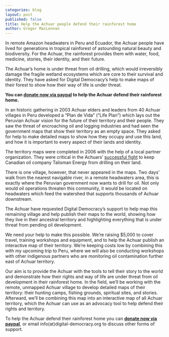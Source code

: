```yaml
---
categories: blog
layout: post
published: false
title: Help the Achuar people defend their rainforest home
author: Gregor MacLennan
---
```


In remote Amazon headwaters in Peru and Ecuador, the Achuar people have lived for generations in tropical rainforest of astounding natural beauty and biodiversity. For the Achuar, the rainforest provides them with water, food, medicine, stories, their identity, and their future.

The Achuar’s home is under threat from oil drilling, which would irreversibly damage the fragile wetland ecosystems which are core to their survival and identity. They have asked for Digital Democracy’s help to make maps of their forest to show how their way of life is under threat.

**You can [donate now via paypal](http://www.digital-democracy.org/donate) to help the Achuar defend their rainforest home.**

In an historic gathering in 2003 Achuar elders and leaders from 40 Achuar villages in Peru developed a “Plan de Vida” (“Life Plan”) which lays out the Peruvian Achuar vision for the future of their territory and their people. They saw the threat of encroaching oil and logging industries and had seen the government maps that show their territory as an empty space. They asked for help to make detailed maps to show how they occupy and use this land, and how it is important to every aspect of their lands and identity.

The territory maps were completed in 2006 with the help of a local partner organization. They were critical in the Achuars’ [successful fight](http://amazonwatch.org/news/2012/0913-talisman-energy-withdraws-from-peruvian-amazon) to keep Canadian oil company Talisman Energy from drilling on their land.

There is one village, however, that never appeared in the maps. Two days’ walk from the nearest navigable river, in a remote headwaters area, this is exactly where the Peruvian government now wants to drill for oil. Not only would oil operations threaten this community, it would be located on headwaters which feed the watershed that supports thousands of Achuar downstream.

The Achuar have requested Digital Democracy’s support to help map this remaining village and help publish their maps to the world, showing how they live in their ancestral territory and highlighting everything that is under threat from pending oil development.

We need your help to make this possible. We’re raising $5,000 to cover travel, training workshops and equipment, and to help the Achuar publish an interactive map of their territory. We’re keeping costs low by combining this with my upcoming trip to Peru, where we will also be conducting workshops with other indigenous partners who are monitoring oil contamination further east of Achuar territory.

Our aim is to provide the Achuar with the tools to tell their story to the world and demonstrate how their rights and way of life are under threat from oil development in their rainforest home. In the field, we’ll be working with the remote, unmapped Achuar village to develop detailed maps of their territory: their hunting camps, fishing grounds, spiritual sites, and stories. Afterward, we’ll be combining this map into an interactive map of all Achuar territory, which the Achuar can use as an advocacy tool to help defend their rights and territory.

To help the Achuar defend their rainforest home you can **[donate now via paypal](http://www.digital-democracy.org/donate)**, or email info(at)digital-democracy.org to discuss other forms of support. 